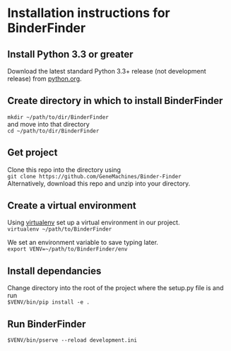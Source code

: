 # Installation instructions for BinderFinder

## Install Python 3.3 or greater

Download the latest standard Python 3.3+ release (not development release) from [python.org](https://www.python.org/downloads/).

## Create directory in which to install BinderFinder  
`mkdir ~/path/to/dir/BinderFinder`  
and move into that directory  
`cd ~/path/to/dir/BinderFinder`  

## Get project
Clone this repo into the directory using  
`git clone https://github.com/GeneMachines/Binder-Finder`  
Alternatively, download this repo and unzip into your directory.

## Create a virtual environment
Using [virtualenv](https://virtualenv.pypa.io/en/stable/) set up a virtual environment in our project.  
`virtualenv ~/path/to/BinderFinder`

We set an environment variable to save typing later.  
`export VENV=~/path/to/BinderFinder/env`

## Install dependancies
Change directory into the root of the project where the setup.py file is and run  
`$VENV/bin/pip install -e .`

## Run BinderFinder
`$VENV/bin/pserve --reload development.ini`
